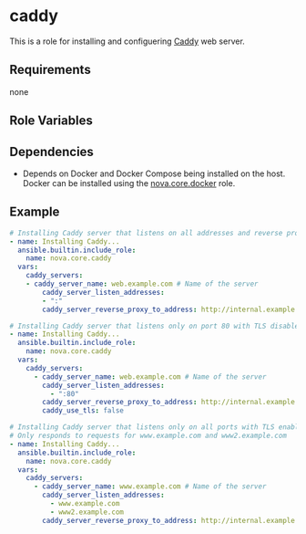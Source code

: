 # caddy

This is a role for installing and configuering [Caddy](https://caddyserver.com/docs/) web server.

## Requirements

none

## Role Variables

## Dependencies

- Depends on Docker and Docker Compose being installed on the host. Docker can be installed using the [nova.core.docker](https://github.com/novateams/nova.core/tree/main/nova/core/roles/caddy) role.

## Example

```yaml
# Installing Caddy server that listens on all addresses and reverse proxies to an internal server
- name: Installing Caddy...
  ansible.builtin.include_role:
    name: nova.core.caddy
  vars:
    caddy_servers:
    - caddy_server_name: web.example.com # Name of the server
        caddy_server_listen_addresses:
        - ":"
        caddy_server_reverse_proxy_to_address: http://internal.example.com
```

```yaml
# Installing Caddy server that listens only on port 80 with TLS disabled and reverse proxies to an internal server
- name: Installing Caddy...
  ansible.builtin.include_role:
    name: nova.core.caddy
  vars:
    caddy_servers:
      - caddy_server_name: web.example.com # Name of the server
        caddy_server_listen_addresses:
          - ":80"
        caddy_server_reverse_proxy_to_address: http://internal.example.com
        caddy_use_tls: false
```

```yaml
# Installing Caddy server that listens only on all ports with TLS enabled and reverse proxies to an internal server
# Only responds to requests for www.example.com and www2.example.com
- name: Installing Caddy...
  ansible.builtin.include_role:
    name: nova.core.caddy
  vars:
    caddy_servers:
      - caddy_server_name: www.example.com # Name of the server
        caddy_server_listen_addresses:
          - www.example.com
          - www2.example.com
        caddy_server_reverse_proxy_to_address: http://internal.example.com
```
